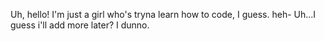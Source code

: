 Uh, hello! I'm just a girl who's tryna learn how to code, I guess. heh- Uh...I guess i'll add more later? I dunno.
